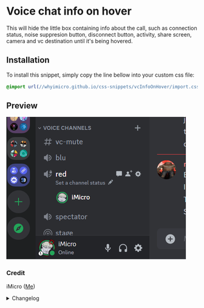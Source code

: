 # Voice chat info on hover
This will hide the little box containing info about the call, such as connection status, noise suppresion button, disconnect button, activity, share screen, camera and vc destination until it's being hovered.
## Installation
To install this snippet, simply copy the line bellow into your custom css file:
```css
@import url(//whyimicro.github.io/css-snippets/vcInfoOnHover/import.css);
```
## Preview
![image](https://raw.githubusercontent.com/WhyiMicro/css-snippets/main/_previews/vcInfoOnHover.gif)
### Credit
iMicro ([Me](https://github.com/WhyiMicro))
<details>
<summary>Changelog</summary>

## 1.0.0

- Moved from old repo to new one

</details>
